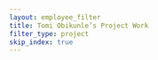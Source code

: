 ```yaml
---
layout: employee_filter
title: Tomi Obikunle’s Project Work
filter_type: project
skip_index: true
---
```

